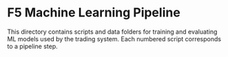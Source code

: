 # F5 Machine Learning Pipeline

This directory contains scripts and data folders for training and evaluating ML models used by the trading system. Each numbered script corresponds to a pipeline step.
